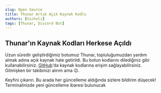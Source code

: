 ```yaml
---
slug: Open Source
title: Thunar Artık Açık Kaynak Kodlu
authors: [nicholi]
tags: [Thunar, Discord Bot]
---
```



## Thunar'ın Kaynak Kodları Herkese Açıldı

Uzun süredir geliştirdiğimiz botumuz Thunar, topluluğumuzdan yardım almak adına açık kaynak hale getirildi. Bu botun kodlarını dilediğiniz gibi kullanabilirsiniz. [GitHub](https://github.com/AhmetinzmSec/ThunarDiscordBot)'da kaynak kodlarına erişim sağlayabilirsiniz. Gitmişken bir takibinizi alırım ama 😉.

Keyfini çıkarın. Bu arada her güncelleme aldığında sizlere bildirim düşecek! Terminalinizde yeni güncelleme ibaresi bulunucak